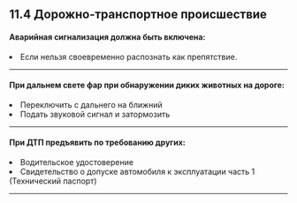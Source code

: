 ## 11.4 Дорожно-транспортное происшествие

#### Аварийная сигнализация должна быть включена:
<li>Если нельзя своевременно распознать как препятствие.</li>

---

#### При дальнем свете фар при обнаружении диких животных на дороге:
<li>Переключить с дальнего на ближний</li>
<li>Подать звуковой сигнал и затормозить</li>

---

#### При ДТП предъявить по требованию других:
<li>Водительское удостоверение</li> 
<li>Свидетельство о допуске автомобиля к эксплуатации часть 1 (Технический паспорт)</li> 

---